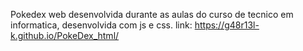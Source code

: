 Pokedex web desenvolvida durante as aulas do curso de tecnico em informatica, desenvolvida com js e css. 
link: https://g48r13l-k.github.io/PokeDex_html/
